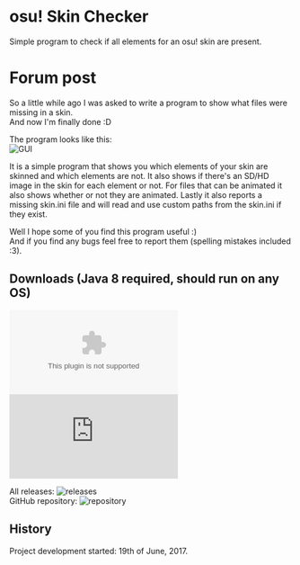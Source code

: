 # osu! Skin Checker
Simple program to check if all elements for an osu! skin are present.

# Forum post
So a little while ago I was asked to write a program to show what files were missing in a skin.<br>
And now I'm finally done :D

The program looks like this:<br>
![GUI](http://i.imgur.com/TDJ4RQN.png)

It is a simple program that shows you which elements of your skin are skinned and which elements are not. It also shows if there's an SD/HD image in the skin for each element or not. For files that can be animated it also shows whether or not they are animated. Lastly it also reports a missing skin.ini file and will read and use custom paths from the skin.ini if they exist.

Well I hope some of you find this program useful :)<br>
And if you find any bugs feel free to report them (spelling mistakes included :3).

## Downloads (Java 8 required, should run on any OS)<br>
![Windows executable](https://github.com/RoanH/osuSkinChecker/releases/download/v1.1/SkinChecker-v1.1.exe)<br>
![Runnable Java Archive](https://github.com/RoanH/osuSkinChecker/releases/download/v1.1/SkinChecker-v1.1.jar)

All releases: ![releases](https://github.com/RoanH/osuSkinChecker/releases)<br>
GitHub repository: ![repository](https://github.com/RoanH/osuSkinChecker]SkinChecker)

## History
Project development started: 19th of June, 2017.
